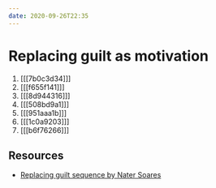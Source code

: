 ```yaml
---
date: 2020-09-26T22:35
---
```


# Replacing guilt as motivation

1. [[[7b0c3d34]]] 
2. [[[f655f141]]]
3. [[[8d944316]]]
4. [[[508bd9a1]]]
5. [[[951aaa1b]]]
6. [[[1c0a9203]]]
7. [[[b6f76266]]]

## Resources

- [Replacing guilt sequence by Nater Soares](https://replacingguilt.com/toc/)
